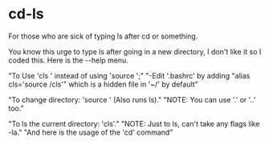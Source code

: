 # cd-ls
For those who are sick of typing ls after cd or something.

You know this urge to type ls after going in a new directory, I don't like it so I coded this. Here is the --help menu.

"To Use 'cls <directory>' instead of using 'source <path-to-cls> <path-to-directory>';"
"-Edit '.bashrc' by adding  \"alias cls='source <path>/cls'\" which is a hidden file in '~/' by default"

"To change directory: 'source <path-to-cls> <path-to-directory>' (Also runs ls)."
"NOTE: You can use '.' or '..' too."

"To ls the current directory: 'cls'."
"NOTE: Just to ls, can't take any flags like -la."
"And here is the usage of the 'cd' command"
